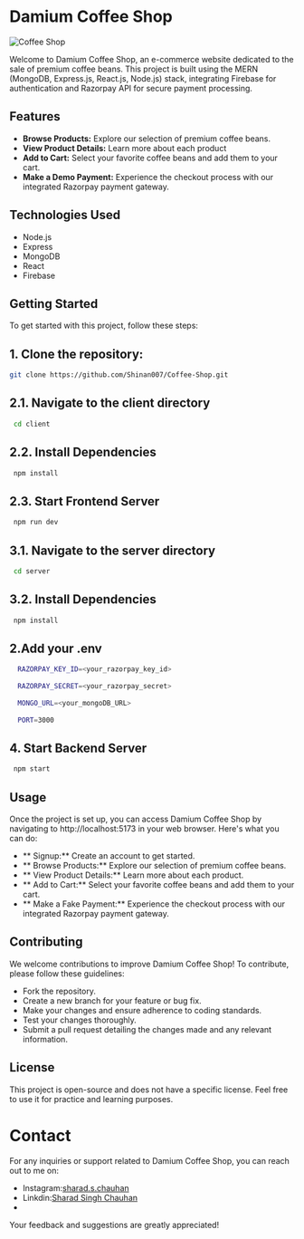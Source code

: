# Damium Coffee Shop

![Coffee Shop](/client/src/assets/CheckoutBg.png)

Welcome to Damium Coffee Shop, an e-commerce website dedicated to the sale of premium coffee beans. This project is built using the MERN (MongoDB, Express.js, React.js, Node.js) stack, integrating Firebase for authentication and Razorpay API for secure payment processing.


## Features

- **Browse Products:** Explore our selection of premium coffee beans.
- **View Product Details:** Learn more about each product
- **Add to Cart:** Select your favorite coffee beans and add them to your cart.
- **Make a Demo Payment:** Experience the checkout process with our integrated Razorpay payment gateway.

## Technologies Used

- Node.js
- Express
- MongoDB
- React
- Firebase

## Getting Started

To get started with this project, follow these steps:

## 1. Clone the repository:

   ```bash
   git clone https://github.com/Shinan007/Coffee-Shop.git
   ```
## 2.1. Navigate to the client directory

  ```bash
   cd client
   ```
## 2.2. Install Dependencies

  ```bash
   npm install
   ```
## 2.3. Start Frontend Server

  ```bash
   npm run dev
   ```

## 3.1. Navigate to the server directory

  ```bash
   cd server
   ```
## 3.2. Install Dependencies

  ```bash
   npm install
   ```
## 2.Add your .env

```bash
  RAZORPAY_KEY_ID=<your_razorpay_key_id>
  
  RAZORPAY_SECRET=<your_razorpay_secret>
  
  MONGO_URL=<your_mongoDB_URL>
  
  PORT=3000
  ```

## 4. Start Backend Server

  ```bash
   npm start
   ```

## Usage
Once the project is set up, you can access Damium Coffee Shop by navigating to http://localhost:5173 in your web browser. Here's what you can do:

- ** Signup:** Create an account to get started.
- ** Browse Products:** Explore our selection of premium coffee beans.
- ** View Product Details:** Learn more about each product.
- ** Add to Cart:** Select your favorite coffee beans and add them to your cart.
- ** Make a Fake Payment:** Experience the checkout process with our integrated Razorpay payment gateway.
 
## Contributing
We welcome contributions to improve Damium Coffee Shop! To contribute, please follow these guidelines:

- Fork the repository.
- Create a new branch for your feature or bug fix.
- Make your changes and ensure adherence to coding standards.
- Test your changes thoroughly.
- Submit a pull request detailing the changes made and any relevant information.
 
## License
This project is open-source and does not have a specific license. Feel free to use it for practice and learning purposes.

# Contact
For any inquiries or support related to Damium Coffee Shop, you can reach out to me on:

- Instagram:[sharad.s.chauhan](https://www.instagram.com/sharad.s.chauhan)
- Linkdin:[Sharad Singh Chauhan](https://www.linkedin.com/in/sharad-chauhan-24a62126a)
- 
Your feedback and suggestions are greatly appreciated!
